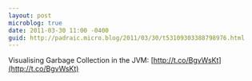 ```yaml
---
layout: post
microblog: true
date: 2011-03-30 11:00 -0400
guid: http://padraic.micro.blog/2011/03/30/t53109303388798976.html
---
```

Visualising Garbage Collection in the JVM: [http://t.co/BgvWsKt](http://t.co/BgvWsKt)
